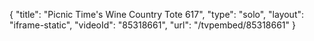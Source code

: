 {
    "title": "Picnic Time's Wine Country Tote 617",
    "type": "solo",
    "layout": "iframe-static",
    "videoId": "85318661",
    "url": "\/tvpembed\/85318661"
}